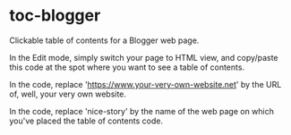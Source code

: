 # toc-blogger
Clickable table of contents for a Blogger web page.

In the Edit mode, simply switch your page to HTML view, and copy/paste this code at the spot where you want to see a table of contents.

In the code, replace 'https://www.your-very-own-website.net' by the URL of, well, your very own website.

In the code, replace 'nice-story' by the name of the web page on which you've placed the table of contents code.

